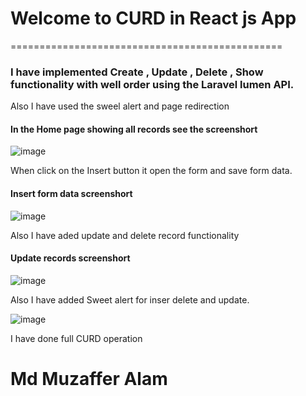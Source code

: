 
# Welcome to CURD in React js App
===============================================

### I have implemented Create , Update , Delete , Show functionality with well order using the Laravel lumen API.

Also I have used the sweel alert and page redirection 

#### In the Home page showing all records see the screenshort 

![image](https://user-images.githubusercontent.com/58267203/196419484-3fad3855-aa03-4264-a2ba-b760344ca662.png)

When click on the Insert button it open the form and save form data.

#### Insert form data screenshort 

![image](https://user-images.githubusercontent.com/58267203/196419990-0dcc8f16-8640-41b6-910e-a6e606dea8d0.png)

Also I have aded update and delete record functionality

#### Update records screenshort 

![image](https://user-images.githubusercontent.com/58267203/196420404-e2c67de7-93a5-401e-af5e-4b2fc7fa2ece.png)

Also I have added Sweet alert for inser delete and update.

![image](https://user-images.githubusercontent.com/58267203/196420690-2956eb0c-6713-43e3-b325-1918d09a1a7f.png)

I have done full CURD operation

# Md Muzaffer Alam
